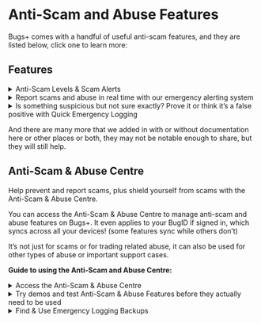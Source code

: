# Anti-Scam and Abuse Features

Bugs+ comes with a handful of useful anti-scam features, and they are listed below, click one to learn more:

## Features

<details>

<summary>Anti-Scam Levels &#x26; Scam Alerts</summary>

Just at the moment the user is pressing the Accept button after a trade, and it looks scammy (some scam trades may not be detected regardless of the scam detection level), the user will be stopped from doing the trade and get a Suspicious Trade Alert. You can change the level as well, see [change-the-anti-scam-level.md](change-the-anti-scam-level.md "mention")\
You can still override the alert, but be extra careful when doing this. This still goes off for friends as well as normal users since this is to prevent “trust-trading” scams. Trust trading is when a scammer is building up trust and using it on risky trades, eventually leading to a reportable scam. Trust trades can even take up to more than 14 days (2 weeks) before vanishing with the items or building up more trust quickly. During trust trades, unfriend the person and quickly contact support by pressing the S Key 4 times. Do not press Cancel or End Emergency Alert unless there is no emergency.

</details>

<details>

<summary>Report scams and abuse in real time with our emergency alerting system</summary>

Pressing the S button 4 times will show a 8 second countdown, will play a siren noise that will sound a bit quicker near the end of the countdown, then the normal noise again and normal near the start. during the countdown, and will contact Bugs+ Support and we will come and solve the issue ASAP, while getting in contact with support in real time. To prevent false alarms, this does not apply while typing, but you can quickly exit out of the page and press it. You will also get a shortcut on scam alerts you get. This is quicker and higher priority than low-priority scam reports. If you accidentally press that key too much, you can cancel it.

We will also get a hint of what trade or page you are in, so make sure to stay on that screen!\
After the countdown, use the buttons and text boxes to interact with support and watch out for messages from our team. Make sure not to abuse this or else you could get banned.

In some cases, it may take less than 40 seconds for someone to login, while you wait you can also cancel it. If everyone in the team is sleeping or idle, the alert will be on hold, the popup will go away and show a short message, we will send you a follow up message to your linked BugID Email (contact support to update it) as soon as we see your message. If you don’t get a response, try alerting us again after a few hours or after 1 or 2 days.

You can also mention trade IDs, users and more by pressing Add Resources.

To end the call after someone accepted it, press End Emergency Alert, then confirm it.

If we accepted it after the countdown, and it is an accidental call, please tell us using the messaging function. Otherwise, we may reply to you back unnecessarily via Email.

If you add resources, the person who you are reporting won’t get notified, and if we take action, we won't include your name or other reporters for privacy and trust reasons, we will just say that we took action based on our review.

We show off this feature in What’s New popups, Scam Alerts and certain suggestions.

Prank calls and fake calls are not allowed and will result in a quick hang up, and a warning or ban appearing when you next open Bugs+. Accidental calls are allowed but don’t do it too much since we may think it is a prank, since only our team knows who did the alert. Also only one other Bugs+ Support person can connect to your call at a time.

**Here's what will happen when you trigger our Real Time Alerting System**

After the countdown, Bugs+ and your device will:

<i class="fa-check">:check:</i> Connect you to Bugs+ Support via our Real Time Alerting System

<i class="fa-check">:check:</i> The support agent may email you with a follow-up

<i class="fa-check">:check:</i> Enable Emergency Logging Mode - Bugs+ will collect info on what's happening on your screen so you can send it to us later in a new call or in the follow up or for future reference, you can even store up to 3 backups without needing to remove any, regardless of levels or Bugs+ Moth, and you may get a call back during this time. Duration: 2 minutes, updates every time you go to a different resource. This happens after the call. You will also be able to stop Emergency Logging from starting if it is not

</details>

<details>

<summary>Is something suspicious but not sure exactly? Prove it or think it’s a false positive with Quick Emergency Logging</summary>

You can now enable Emergency Logging and collect evidence for something that is not urgent but suspicious, with Quick Emergency Logging. Backups stay alongside normal Emergency Logging backups. The logging will go on for 2 minutes, and you will be able to investigate later.

**How to quickly start a Emergency Logging session (your version must support the S Key):**

1. Go to the Account Tab (the person icon)
2. Press Settings
3. Press Trading
4. Press Anti-Scam & Abuse Centre
5. Press Start Quick Emergency Logging in the list of Features
6. Confirm that you want to quickly start it and that it is not an urgent situation.

You can’t start logging if there is no more backup space, so make sure to clear up space first.

</details>

And there are many more that we added in with or without documentation here or other places or both, they may not be notable enough to share, but they will still help.

## Anti-Scam & Abuse Centre

Help prevent and report scams, plus shield yourself from scams with the Anti-Scam & Abuse Centre.

You can access the Anti-Scam & Abuse Centre to manage anti-scam and abuse features on Bugs+. It even applies to your BugID if signed in, which syncs across all your devices! (some features sync while others don’t)

It’s not just for scams or for trading related abuse, it can also be used for other types of abuse or important support cases.

**Guide to using the Anti-Scam and Abuse Centre:**

<details>

<summary>Access the Anti-Scam &#x26; Abuse Centre</summary>

Steps to accessing your Anti-Scam & Abuse Centre (only available on versions that support the S Key emergency alert system):

1. Go to the Account Tab (the person icon)
2. Press Settings
3. Press Trading
4. Press Anti-Scam & Abuse Centre

</details>

<details>

<summary>Try demos and test Anti-Scam &#x26; Abuse Features before they actually need to be used</summary>

You can demo some Anti-Scam & Abuse Centre features without triggering real alerts or annoying real people. You even won’t get in trouble for testing too much, and your action won’t get logged, and it’s a perfect way to practice!

**Follow these steps to demo these features (only for versions that support the S Key):**

1. Go to the Account Tab (the person icon)
2. Press Settings
3. Press Trading
4. Press Anti-Scam & Abuse Centre
5. Press Demos on the navigation on the right that will appear in the Anti-Scam & Abuse Centre
6. Choose a feature you want to demo, and some instructions and a way to test it out without triggering real alerts will appear. If you don’t see it, update Bugs+.

**What you can demo currently and how it works (some features can’t be demoed currently):**

* **Scam Alerts (Anti-Scam):** Get a feel of the scam alert popup and what actions you can take without risking a real scam.
* **S Key Emergency Alerting:** Feel and experience what happens when you press the S Key 4 times, without annoying real people, including the countdown, the siren, the emergency call and Emergency Logging. (follow up email not included) Emergency \
  logging backups in the demo will stay until you close or re-open Bugs+ and does not count towards the 3 backups limit. You can’t use the investigation, deletion, calling features while in a Emergency Logging after emergency alerting demo
* More features to demo coming soon!

</details>

<details>

<summary>Find &#x26; Use Emergency Logging Backups</summary>

Your Emergency Logging sessions aren’t just single use, you can back them up and they are backed up by default if you don’t cancel the logging or block it from backing up! Make sure this  backups feature is enabled first, and it is by default. This includes Quick Emergency Logging backups as well.

**Accessing past backups (versions that support the S Key only):**

1. Go to the Account Tab (the person icon)
2. Press Settings
3. Press Trading
4. Press Anti-Scam & Abuse Centre
5. Press Backups on the navigation on the right that will appear in the Anti-Scam & Abuse Centre
6. Select a backup

**What you can do during Emergency Logging and in the backup:**

* Start a new call with the Emergency Logging data. Just press Call Using This Emergency Log (the countdown and siren will begin) or press the S Key 4 times on that screen.
* Delete it if it is no longer needed or you need space for more backups
* Request a non-urgent investigation from Bugs+ Support. This is not real time, and may take up to 5 days for a review, you will see the results and what actions we taken in Bugs+ notifications, along with a small follow up email.

</details>
